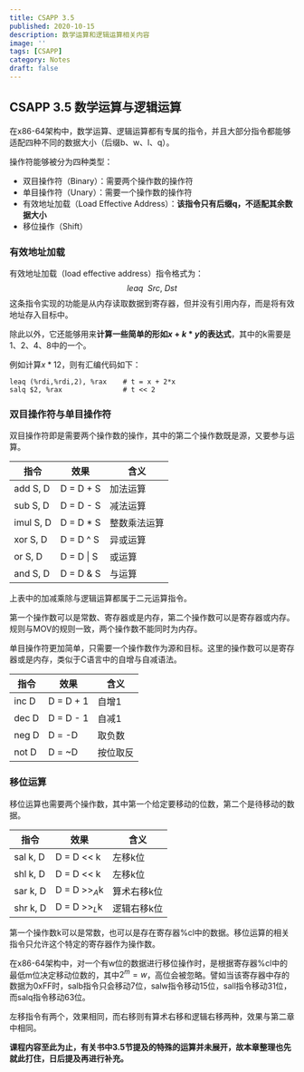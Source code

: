 ```yaml
---
title: CSAPP 3.5
published: 2020-10-15
description: 数学运算和逻辑运算相关内容
image: ''
tags: [CSAPP]
category: Notes
draft: false
---
```




## CSAPP 3.5 数学运算与逻辑运算

在x86-64架构中，数学运算、逻辑运算都有专属的指令，并且大部分指令都能够适配四种不同的数据大小（后缀b、w、l、q）。

操作符能够被分为四种类型：

- 双目操作符（Binary）：需要两个操作数的操作符
- 单目操作符（Unary）：需要一个操作数的操作符
- 有效地址加载（Load Effective Address）：**该指令只有后缀q，不适配其余数据大小**
- 移位操作（Shift）



### 有效地址加载

有效地址加载（load effective address）指令格式为：
$$
leaq~~Src,~Dst
$$
这条指令实现的功能是从内存读取数据到寄存器，但并没有引用内存，而是将有效地址存入目标中。

除此以外，它还能够用来**计算一些简单的形如$x+k*y$的表达式**，其中的k需要是1、2、4、8中的一个。

例如计算$x*12$，则有汇编代码如下：

```
leaq (%rdi,%rdi,2), %rax	# t = x + 2*x
salq $2, %rax				# t << 2
```



### 双目操作符与单目操作符

双目操作符即是需要两个操作数的操作，其中的第二个操作数既是源，又要参与运算。

| 指令             | 效果       | 含义         |
| ---------------- | ---------- | ------------ |
| add       S, D   | D = D + S  | 加法运算     |
| sub       S, D   | D = D - S  | 减法运算     |
| imul      S, D   | D = D * S  | 整数乘法运算 |
| xor        S, D  | D = D ^ S  | 异或运算     |
| or          S, D | D = D \| S | 或运算       |
| and       S, D   | D = D & S  | 与运算       |

上表中的加减乘除与逻辑运算都属于二元运算指令。

第一个操作数可以是常数、寄存器或是内存，第二个操作数可以是寄存器或内存。规则与MOV的规则一致，两个操作数不能同时为内存。

单目操作符更加简单，只需要一个操作数作为源和目标。这里的操作数可以是寄存器或是内存，类似于C语言中的自增与自减语法。

| 指令        | 效果      | 含义     |
| ----------- | --------- | -------- |
| inc       D | D = D + 1 | 自增1    |
| dec      D  | D = D - 1 | 自减1    |
| neg      D  | D = -D    | 取负数   |
| not      D  | D = ~D    | 按位取反 |



### 移位运算

移位运算也需要两个操作数，其中第一个给定要移动的位数，第二个是待移动的数据。

| 指令         | 效果          | 含义        |
| ------------ | ------------- | ----------- |
| sal     k, D | D = D << k    | 左移k位     |
| shl     k, D | D = D << k    | 左移k位     |
| sar    k, D  | D = D >>$_A$k | 算术右移k位 |
| shr    k, D  | D = D >>$_L$k | 逻辑右移k位 |

第一个操作数k可以是常数，也可以是存在寄存器%cl中的数据。移位运算的相关指令只允许这个特定的寄存器作为操作数。

在x86-64架构中，对一个有w位的数据进行移位操作时，是根据寄存器%cl中的最低m位决定移动位数的，其中$2^m=w$，高位会被忽略。譬如当该寄存器中存的数据为0xFF时，salb指令只会移动7位，salw指令移动15位，sall指令移动31位，而salq指令移动63位。

左移指令有两个，效果相同，而右移则有算术右移和逻辑右移两种，效果与第二章中相同。



**课程内容至此为止，有关书中3.5节提及的特殊的运算并未展开，故本章整理也先就此打住，日后提及再进行补充。**
